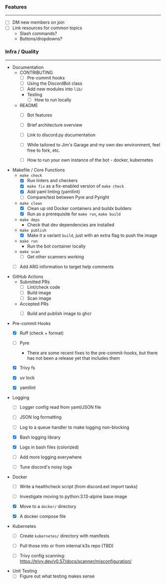 ### Features

---
- [ ] DM new members on join
- [ ] Link resources for common topics
  - Slash commands?
  - Buttons/dropdowns?

### Infra / Quality

---
- Documentation
  - CONTRIBUTING
    - [ ] Pre-commit hooks
    - [ ] Using the DiscordBot class
    - [ ] Add new modules into `lib/`
    - Testing
      - [ ] How to run locally
  - README
    - [ ] Bot features
    - [ ] Brief architecture overview
    - [ ] Link to discord.py documentation
    - [ ] While tailored to Jim's Garage and my own dev environment, feel free to fork, etc.
    - [ ] How to run your own instance of the bot - docker, kubernetes
  
  
- Makefile / Core Functions
  - `make check`
    - [x] Run linters and checkers 
    - [x] `make fix` as a fix-enabled version of `make check`
    - [x] Add yaml linting (yamllint)
    - [ ] Compare/test between Pyre and Pyright
  - `make clean`
    - [x] Clean up old Docker containers and buildx builders
    - [x] Run as a prerequisite for `make run`, `make build`
  - `make deps`
    - Check that dev dependencies are installed
  - `make publish`
    - [x] Make it a variant `build`, just with an extra flag to push the image
  - `make run`
    - Run the bot container locally
  - `make scan`
    - [ ] Get other scanners working
  - [ ] Add ARG information to target help comments


- GitHub Actions
  - Submitted PRs
    - [ ] Lint/check code
    - [ ] Build image
    - [ ] Scan image
  - Accepted PRs
    - [ ] Build and publish image to ghcr


- Pre-commit Hooks
  - [x] Ruff (check + format)
  - [ ] Pyre
    - There are some recent fixes to the pre-commit-hooks, 
      but there has not been a release yet that includes them
  - [x] Trivy fs
  - [x] uv lock
  - [x] yamllint


- Logging
  - [ ] Logger config read from yaml/JSON file
  - [ ] JSON log formatting
  - [ ] Log to a queue handler to make logging non-blocking
  - [x] Bash logging library
  - [x] Logs in bash files (colorized)
  - [ ] Add more logging everywhere
  - [ ] Tune discord's noisy logs


- Docker
  - [ ] Write a healthcheck script (from discord.ext import tasks)
  - [ ] Investigate moving to python:3.13-alpine base image
  - [x] Move to a `docker/` directory
  - [x] A docker compose file


- Kubernetes
  - [ ] Create `kubernetes/` directory with manifests
  - [ ] Pull those into or from internal k3s repo (TBD)
  - [ ] Trivy config scanning: https://trivy.dev/v0.57/docs/scanner/misconfiguration/


- Unit Testing
  - [ ] Figure out what testing makes sense
